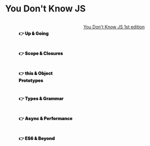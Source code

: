 # You Don't Know JS

<div style="display: flex;">
  <div style="width: 50%;">
    <ul style="display: flex; flex-direction: column;">
      <a style="display: block;
                margin: 20px;
                text-decoration: none;
                color: black;
                font-weight: 900;
                " href="https://ssj24.github.io/TIL2022/JavaScript/YDKJS/1-Up&Going" >
        👉 Up & Going
      </a>
      <a style="display: block;
                margin: 20px;
                text-decoration: none;
                color: black;
                font-weight: 900;
                "  href="https://ssj24.github.io/TIL2022/JavaScript/YDKJS/2-Scope&Closures" >
        👉 Scope & Closures
      </a>
      <a style="display: block;
                margin: 20px;
                text-decoration: none;
                color: black;
                font-weight: 900;
                "  href="https://ssj24.github.io/TIL2022/JavaScript/YDKJS/3-this&ObjectPrototypes" >
        👉 this & Object Prototypes
      </a>
      <a style="display: block;
                margin: 20px;
                text-decoration: none;
                color: black;
                font-weight: 900;
                "  href="https://ssj24.github.io/TIL2022/JavaScript/YDKJS/4-Types&Grammar" >
        👉 Types & Grammar
      </a>
      <a style="display: block;
                margin: 20px;
                text-decoration: none;
                color: black;
                font-weight: 900;
                "  href="https://ssj24.github.io/TIL2022/JavaScript/YDKJS/5-Async&Performance" >
        👉 Async & Performance
      </a>
      <a style="display: block;
                margin: 20px;
                text-decoration: none;
                color: black;
                font-weight: 900;
                "  href="https://ssj24.github.io/TIL2022/JavaScript/YDKJS/6-ES6&Beyond" >
        👉 ES6 & Beyond
      </a>
    </ul>
  </div>
  <div style="width: 50%;">
    <a href="https://github.com/getify/You-Dont-Know-JS/blob/1st-ed/README.md" target="_blank">
    	<p>
        You Don't Know JS 1st edition
      </p> 
    </a>
  </div>
</div>

